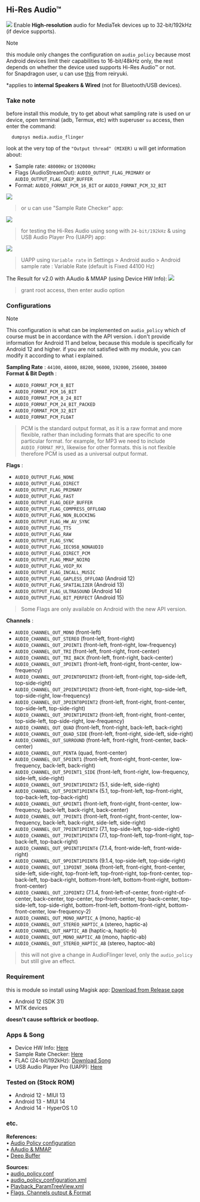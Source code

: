 ## Hi-Res Audio™
 ![](https://github.com/adivenxnataly/Hi-ResAudio/blob/main/files/banner.png)
 Enable **High-resolution** audio for MediaTek devices up to 32-bit/192kHz (if device supports).

> [!NOTE]
> this module only changes the configuration on `audio_policy` because most Android devices limit their capabilities to 16-bit/48kHz only, the rest depends on whether the device used supports Hi-Res Audio™ or not. <br>
> for Snapdragon user, u can use [this](https://github.com/reiryuki/Hi-Res-Audio-Enabler-Magisk-Module) from reiryuki.

 *applies to **internal Speakers & Wired** (not for Bluetooth/USB devices).
### Take note
  before install this module, try to get about what sampling rate is used on ur device, open terminal (adb, Termux, etc) with superuser `su` access, then enter the command:
  
      dumpsys media.audio_flinger

  look at the very top of the `"Output thread" (MIXER)` u will get information about:
  
   - Sample rate: `48000Hz` or `192000Hz`
   - Flags (AudioStreamOut): `AUDIO_OUTPUT_FLAG_PRIMARY` or `AUDIO_OUTPUT_FLAG_DEEP_BUFFER`
   - Format: `AUDIO_FORMAT_PCM_16_BIT` or `AUDIO_FORMAT_PCM_32_BIT`
 
![](https://github.com/adivenxnataly/Hi-ResAudio/blob/main/files/dumpsys-ss.jpg)

> or u can use "Sample Rate Checker" app:

![](https://github.com/adivenxnataly/Hi-ResAudio/blob/main/files/sampleratechecker.jpg)

> for testing the Hi-Res Audio using song with `24-bit/192kHz` & using USB Audio Player Pro (UAPP) app:
  
![](https://github.com/adivenxnataly/Hi-ResAudio/blob/main/files/usbaudioplayerpro.jpg)
> UAPP using `Variable rate` in Settings > Android audio > Android sample rate : Variable Rate (default is Fixed 44100 Hz)

The Result for v2.0 with AAudio & MMAP (using Device HW Info):
![](https://github.com/adivenxnataly/Hi-ResAudio/blob/main/files/aaudio_mmap.jpg)
> grant root access, then enter audio option

### Configurations
> [!NOTE]
>This configuration is what can be implemented on `audio_policy` which of course must be in accordance with the API version. i don't provide information for Android 11 and below, because this module is specifically for Android 12 and higher. if you are not satisfied with my module, you can modify it according to what i explained.

**Sampling Rate** : `44100`, `48000`, `88200`, `96000`, `192000`, `256000`, `384000`
<br>
**Format & Bit Depth** :
- `AUDIO_FORMAT_PCM_8_BIT`
- `AUDIO_FORMAT_PCM_16_BIT`
- `AUDIO_FORMAT_PCM_8_24_BIT`
- `AUDIO_FORMAT_PCM_24_BIT_PACKED`
- `AUDIO_FORMAT_PCM_32_BIT`
- `AUDIO_FORMAT_PCM_FLOAT`

>PCM is the standard output format, as it is a raw format and more flexible, rather than including formats that are specific to one particular format. for example, for MP3 we need to include `AUDIO_FORMAT_MP3`, likewise for other formats. this is not flexible therefore PCM is used as a universal output format.

**Flags** :
- `AUDIO_OUTPUT_FLAG_NONE`
- `AUDIO_OUTPUT_FLAG_DIRECT`
- `AUDIO_OUTPUT_FLAG_PRIMARY`
- `AUDIO_OUTPUT_FLAG_FAST`
- `AUDIO_OUTPUT_FLAG_DEEP_BUFFER`
- `AUDIO_OUTPUT_FLAG_COMPRESS_OFFLOAD`
- `AUDIO_OUTPUT_FLAG_NON_BLOCKING`
- `AUDIO_OUTPUT_FLAG_HW_AV_SYNC`
- `AUDIO_OUTPUT_FLAG_TTS`
- `AUDIO_OUTPUT_FLAG_RAW`
- `AUDIO_OUTPUT_FLAG_SYNC`
- `AUDIO_OUTPUT_FLAG_IEC958_NONAUDIO`
- `AUDIO_OUTPUT_FLAG_DIRECT_PCM`
- `AUDIO_OUTPUT_FLAG_MMAP_NOIRQ`
- `AUDIO_OUTPUT_FLAG_VOIP_RX`
- `AUDIO_OUTPUT_FLAG_INCALL_MUSIC`
- `AUDIO_OUTPUT_FLAG_GAPLESS_OFFLOAD` (Android 12)
- `AUDIO_OUTPUT_FLAG_SPATIALIZER` (Android 13)
- `AUDIO_OUTPUT_FLAG_ULTRASOUND` (Android 14)
- `AUDIO_OUTPUT_FLAG_BIT_PERFECT` (Android 15)
>Some Flags are only available on Android with the new API version.

**Channels** :
- `AUDIO_CHANNEL_OUT_MONO` (front-left)
- `AUDIO_CHANNEL_OUT_STEREO` (front-left, front-right)
- `AUDIO_CHANNEL_OUT_2POINT1` (front-left, front-right, low-frequency)
- `AUDIO_CHANNEL_OUT_TRI` (front-left, front-right, front-center)
- `AUDIO_CHANNEL_OUT_TRI_BACK` (front-left, front-right, back-center)
- `AUDIO_CHANNEL_OUT_3POINT1` (front-left, front-right, front-center, low-frequency)
- `AUDIO_CHANNEL_OUT_2POINT0POINT2` (front-left, front-right, top-side-left, top-side-right)
- `AUDIO_CHANNEL_OUT_2POINT1POINT2` (front-left, front-right, top-side-left, top-side-right, low-frequency) 
- `AUDIO_CHANNEL_OUT_3POINT0POINT2` (front-left, front-right, front-center, top-side-left, top-side-right)
- `AUDIO_CHANNEL_OUT_3POINT1POINT2` (front-left, front-right, front-center, top-side-left, top-side-right, low-frequency)
- `AUDIO_CHANNEL_OUT_QUAD` (front-left, front-right, back-left, back-right)
- `AUDIO_CHANNEL_OUT_QUAD_SIDE` (front-left, front-right, side-left, side-right)
- `AUDIO_CHANNEL_OUT_SURROUND` (front-left, front-right, front-center, back-center)
- `AUDIO_CHANNEL_OUT_PENTA` (quad, front-center)
- `AUDIO_CHANNEL_OUT_5POINT1` (front-left, front-right, front-center, low-frequency, back-left, back-right)
- `AUDIO_CHANNEL_OUT_5POINT1_SIDE` (front-left, front-right, low-frequency, side-left, side-right)
- `AUDIO_CHANNEL_OUT_5POINT1POINT2` (5.1, side-left, side-right)
- `AUDIO_CHANNEL_OUT_5POINT1POINT4` (5.1, top-front-left, top-front-right, top-back-left, top-back-right)
- `AUDIO_CHANNEL_OUT_6POINT1` (front-left, front-right, front-center, low-frequency, back-left, back-right, back-center)
- `AUDIO_CHANNEL_OUT_7POINT1` (front-left, front-right, front-center, low-frequency, back-left, back-right, side-left, side-right)
- `AUDIO_CHANNEL_OUT_7POINT1POINT2` (7.1, top-side-left, top-side-right)
- `AUDIO_CHANNEL_OUT_7POINT1POINT4` (7.1, top-front-left, top-front-right, top-back-left, top-back-right)
- `AUDIO_CHANNEL_OUT_9POINT1POINT4` (7.1.4, front-wide-left, front-wide-right)
- `AUDIO_CHANNEL_OUT_9POINT1POINT6` (9.1.4, top-side-left, top-side-right)
- `AUDIO_CHANNEL_OUT_13POINT_360RA` (front-left, front-right, front-center, side-left, side-right, top-front-left, top-front-right, top-front-center, top-back-left, top-back-right, bottom-front-left, bottom-front-right, bottom-front-center)
- `AUDIO_CHANNEL_OUT_22POINT2` (7.1.4, front-left-of-center, front-right-of-center, back-center, top-center, top-front-center, top-back-center, top-side-left, top-side-right, bottom-front-left, bottom-front-right, bottom-front-center, low-frequency-2)
- `AUDIO_CHANNEL_OUT_MONO_HAPTIC_A` (mono, haptic-a)
- `AUDIO_CHANNEL_OUT_STEREO_HAPTIC_A` (stereo, haptic-a)
- `AUDIO_CHANNEL_OUT_HAPTIC_AB` (haptic-a, haptic-b)
- `AUDIO_CHANNEL_OUT_MONO_HAPTIC_AB` (mono, haptic-ab)
- `AUDIO_CHANNEL_OUT_STEREO_HAPTIC_AB` (stereo, haptoc-ab)
> this will not give a change in AudioFlinger level, only the `audio_policy` but still give an effect.

### Requirement
 this is module so install using Magisk app:
 [Download from Release page](https://github.com/adivenxnataly/Hi-ResAudio/releases)

  - Android 12 (SDK 31)
  - MTK devices
  
 **doesn't cause softbrick or bootloop.**
### Apps & Song

 - Device HW Info: [Here](https://play.google.com/store/apps/details?id=ru.andr7e.deviceinfohw)
 - Sample Rate Checker: [Here](https://drive.google.com/uc?export=download&id=12y7HTmKdsWJuvOrDS8F2VS-vdmJgE8Ow)
 - FLAC (24-bit/192kHz): [Download Song](https://drive.google.com/uc?export=download&id=1fI7vuuZyZ519OyzWF9x0rQD5qH7ZJlyd) 
 - USB Audio Player Pro (UAPP): [Here](https://play.google.com/store/apps/details?id=com.extreamsd.usbaudioplayerpro)

### Tested on (Stock ROM)
  - Android 12 - MIUI 13
  - Android 13 - MIUI 14
  - Android 14 - HyperOS 1.0

### etc.
**References:**
<br>
• [Audio Policy configuration](https://source.android.com/docs/core/audio/implement-policy)
<br>
• [AAudio & MMAP](https://source.android.com/docs/core/audio/aaudio)
<br>
• [Deep Buffer](https://android.googlesource.com/platform/frameworks/av/+/439e4ed)

**Sources:**
<br>
• [audio_policy.conf](https://dumps.tadiphone.dev/dumps/xiaomi/agate/-/blob/missi-user-12-SP1A.210812.016-V13.0.2.0.SKWMIXM-release-keys/vendor/etc/audio_policy.conf?ref_type=heads)
<br>
• [audio_policy_configuration.xml](https://dumps.tadiphone.dev/dumps/xiaomi/agate/-/blob/missi-user-12-SP1A.210812.016-V13.0.2.0.SKWMIXM-release-keys/vendor/etc/audio_policy_configuration.xml?ref_type=heads)
<br>
• [Playback_ParamTreeView.xml](https://dumps.tadiphone.dev/dumps/xiaomi/agate/-/blob/missi-user-12-SP1A.210812.016-V13.0.2.0.SKWMIXM-release-keys/vendor/etc/audio_param/Playback_ParamTreeView.xml?ref_type=heads)
<br>
• [Flags, Channels output & Format](https://cs.android.com/android/platform/superproject/+/main:system/media/audio/include/system/audio-hal-enums.h?hl=es-419)
<br>
